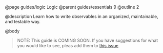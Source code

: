 @page guides/logic Logic
@parent guides/essentials 9
@outline 2

@description Learn how to write observables in an organized, maintainable, and testable way.

@body

> NOTE: This guide is COMING SOON. If you have suggestions for what you would like to see, pleas add them to [this issue](https://github.com/canjs/canjs/issues/4266).
